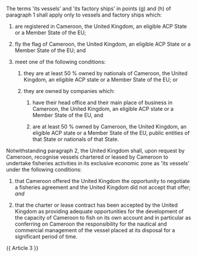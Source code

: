 The terms 'its vessels' and 'its factory ships' in points (g) and (h) of paragraph 1 shall apply only to vessels and factory ships which:

1. are registered in Cameroon, the United Kingdom, an eligible ACP State or a Member State of the EU;

2. fly the flag of Cameroon, the United Kingdom, an eligible ACP State or a Member State of the EU; and

3. meet one of the following conditions:

   1. they are at least 50 % owned by nationals of Cameroon, the United Kingdom, an eligible ACP state or a Member State of the EU; or

   2. they are owned by companies which:

      1. have their head office and their main place of business in Cameroon, the United Kingdom, an eligible ACP state or a Member State of the EU, and

      2. are at least 50 % owned by Cameroon, the United Kingdom, an eligible ACP state or a Member State of the EU, public entities of that State or nationals of that State.

Notwithstanding paragraph 2, the United Kingdom shall, upon request by Cameroon, recognise vessels chartered or leased by Cameroon to undertake fisheries activities in its exclusive economic zone as 'its vessels' under the following conditions:
   
1. that Cameroon offered the United Kingdom the opportunity to negotiate a fisheries agreement and the United Kingdom did not accept that offer; *and*

2. that the charter or lease contract has been accepted by the United Kingdom as providing adequate opportunities for the development of the capacity of Cameroon to fish on its own account and in particular as conferring on Cameroon the responsibility for the nautical and commercial management of the vessel placed at its disposal for a significant period of time.

{{ Article 3 }}
